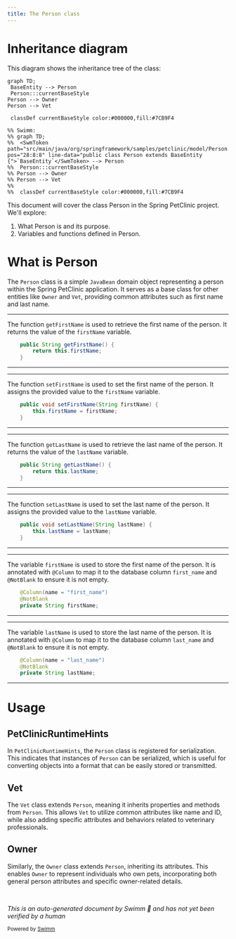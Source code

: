 ```yaml
---
title: The Person class
---
```

# Inheritance diagram

This diagram shows the inheritance tree of the class:

```mermaid
graph TD;
 BaseEntity --> Person
 Person:::currentBaseStyle
Person --> Owner
Person --> Vet

 classDef currentBaseStyle color:#000000,fill:#7CB9F4

%% Swimm:
%% graph TD;
%%  <SwmToken path="src/main/java/org/springframework/samples/petclinic/model/Person.java" pos="28:8:8" line-data="public class Person extends BaseEntity {">`BaseEntity`</SwmToken> --> Person
%%  Person:::currentBaseStyle
%% Person --> Owner
%% Person --> Vet
%% 
%%  classDef currentBaseStyle color:#000000,fill:#7CB9F4
```

This document will cover the class Person in the Spring PetClinic project. We'll explore:

1. What Person is and its purpose.
2. Variables and functions defined in Person.

# What is Person

The <SwmToken path="src/main/java/org/springframework/samples/petclinic/model/Person.java" pos="28:4:4" line-data="public class Person extends BaseEntity {">`Person`</SwmToken> class is a simple <SwmToken path="src/main/java/org/springframework/samples/petclinic/model/Person.java" pos="23:5:5" line-data=" * Simple JavaBean domain object representing an person.">`JavaBean`</SwmToken> domain object representing a person within the Spring PetClinic application. It serves as a base class for other entities like `Owner` and `Vet`, providing common attributes such as first name and last name.

<SwmSnippet path="/src/main/java/org/springframework/samples/petclinic/model/Person.java" line="38">

---

The function <SwmToken path="src/main/java/org/springframework/samples/petclinic/model/Person.java" pos="38:5:5" line-data="	public String getFirstName() {">`getFirstName`</SwmToken> is used to retrieve the first name of the person. It returns the value of the <SwmToken path="src/main/java/org/springframework/samples/petclinic/model/Person.java" pos="39:5:5" line-data="		return this.firstName;">`firstName`</SwmToken> variable.

```java
	public String getFirstName() {
		return this.firstName;
	}
```

---

</SwmSnippet>

<SwmSnippet path="/src/main/java/org/springframework/samples/petclinic/model/Person.java" line="42">

---

The function <SwmToken path="src/main/java/org/springframework/samples/petclinic/model/Person.java" pos="42:5:5" line-data="	public void setFirstName(String firstName) {">`setFirstName`</SwmToken> is used to set the first name of the person. It assigns the provided value to the <SwmToken path="src/main/java/org/springframework/samples/petclinic/model/Person.java" pos="42:9:9" line-data="	public void setFirstName(String firstName) {">`firstName`</SwmToken> variable.

```java
	public void setFirstName(String firstName) {
		this.firstName = firstName;
	}
```

---

</SwmSnippet>

<SwmSnippet path="/src/main/java/org/springframework/samples/petclinic/model/Person.java" line="46">

---

The function <SwmToken path="src/main/java/org/springframework/samples/petclinic/model/Person.java" pos="46:5:5" line-data="	public String getLastName() {">`getLastName`</SwmToken> is used to retrieve the last name of the person. It returns the value of the <SwmToken path="src/main/java/org/springframework/samples/petclinic/model/Person.java" pos="47:5:5" line-data="		return this.lastName;">`lastName`</SwmToken> variable.

```java
	public String getLastName() {
		return this.lastName;
	}
```

---

</SwmSnippet>

<SwmSnippet path="/src/main/java/org/springframework/samples/petclinic/model/Person.java" line="50">

---

The function <SwmToken path="src/main/java/org/springframework/samples/petclinic/model/Person.java" pos="50:5:5" line-data="	public void setLastName(String lastName) {">`setLastName`</SwmToken> is used to set the last name of the person. It assigns the provided value to the <SwmToken path="src/main/java/org/springframework/samples/petclinic/model/Person.java" pos="50:9:9" line-data="	public void setLastName(String lastName) {">`lastName`</SwmToken> variable.

```java
	public void setLastName(String lastName) {
		this.lastName = lastName;
	}
```

---

</SwmSnippet>

<SwmSnippet path="/src/main/java/org/springframework/samples/petclinic/model/Person.java" line="30">

---

The variable <SwmToken path="src/main/java/org/springframework/samples/petclinic/model/Person.java" pos="32:5:5" line-data="	private String firstName;">`firstName`</SwmToken> is used to store the first name of the person. It is annotated with <SwmToken path="src/main/java/org/springframework/samples/petclinic/model/Person.java" pos="30:1:2" line-data="	@Column(name = &quot;first_name&quot;)">`@Column`</SwmToken> to map it to the database column <SwmToken path="src/main/java/org/springframework/samples/petclinic/model/Person.java" pos="30:9:9" line-data="	@Column(name = &quot;first_name&quot;)">`first_name`</SwmToken> and <SwmToken path="src/main/java/org/springframework/samples/petclinic/model/Person.java" pos="31:1:2" line-data="	@NotBlank">`@NotBlank`</SwmToken> to ensure it is not empty.

```java
	@Column(name = "first_name")
	@NotBlank
	private String firstName;
```

---

</SwmSnippet>

<SwmSnippet path="/src/main/java/org/springframework/samples/petclinic/model/Person.java" line="34">

---

The variable <SwmToken path="src/main/java/org/springframework/samples/petclinic/model/Person.java" pos="36:5:5" line-data="	private String lastName;">`lastName`</SwmToken> is used to store the last name of the person. It is annotated with <SwmToken path="src/main/java/org/springframework/samples/petclinic/model/Person.java" pos="34:1:2" line-data="	@Column(name = &quot;last_name&quot;)">`@Column`</SwmToken> to map it to the database column <SwmToken path="src/main/java/org/springframework/samples/petclinic/model/Person.java" pos="34:9:9" line-data="	@Column(name = &quot;last_name&quot;)">`last_name`</SwmToken> and <SwmToken path="src/main/java/org/springframework/samples/petclinic/model/Person.java" pos="35:1:2" line-data="	@NotBlank">`@NotBlank`</SwmToken> to ensure it is not empty.

```java
	@Column(name = "last_name")
	@NotBlank
	private String lastName;
```

---

</SwmSnippet>

# Usage

## PetClinicRuntimeHints

In `PetClinicRuntimeHints`, the <SwmToken path="src/main/java/org/springframework/samples/petclinic/model/Person.java" pos="28:4:4" line-data="public class Person extends BaseEntity {">`Person`</SwmToken> class is registered for serialization. This indicates that instances of <SwmToken path="src/main/java/org/springframework/samples/petclinic/model/Person.java" pos="28:4:4" line-data="public class Person extends BaseEntity {">`Person`</SwmToken> can be serialized, which is useful for converting objects into a format that can be easily stored or transmitted.

## Vet

The `Vet` class extends <SwmToken path="src/main/java/org/springframework/samples/petclinic/model/Person.java" pos="28:4:4" line-data="public class Person extends BaseEntity {">`Person`</SwmToken>, meaning it inherits properties and methods from <SwmToken path="src/main/java/org/springframework/samples/petclinic/model/Person.java" pos="28:4:4" line-data="public class Person extends BaseEntity {">`Person`</SwmToken>. This allows `Vet` to utilize common attributes like name and ID, while also adding specific attributes and behaviors related to veterinary professionals.

## Owner

Similarly, the `Owner` class extends <SwmToken path="src/main/java/org/springframework/samples/petclinic/model/Person.java" pos="28:4:4" line-data="public class Person extends BaseEntity {">`Person`</SwmToken>, inheriting its attributes. This enables `Owner` to represent individuals who own pets, incorporating both general person attributes and specific owner-related details.

&nbsp;

*This is an auto-generated document by Swimm 🌊 and has not yet been verified by a human*

<SwmMeta version="3.0.0" repo-id="Z2l0aHViJTNBJTNBc3ByaW5nLXBldGNsaW5pYyUzQSUzQXVtYWxpbmdhc3dhbWk=" repo-name="spring-petclinic"><sup>Powered by [Swimm](/)</sup></SwmMeta>
